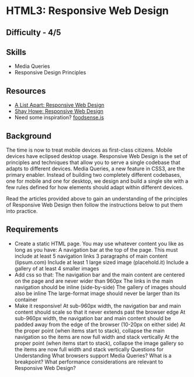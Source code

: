 HTML3: Responsive Web Design
=====================

Difficulty - 4/5
---------


Skills
----------
- Media Queries
- Responsive Design Principles

Resources
-----------
- <a href="http://alistapart.com/article/responsive-web-design">A List Apart: Responsive Web Design</a>
- <a href="http://learn.shayhowe.com/advanced-html-css/responsive-web-design">Shay Howe: Responsive Web Design</a>
- Need some inspiration? <a href="http://foodsense.is">foodsense.is</a>

Background
----------
The time is now to treat mobile devices as first-class citizens. Mobile devices have eclipsed desktop usage. Responsive Web Design is the set of principles and techniques that allow you to serve a single codebase that adapts to different devices. Media Queries, a new feature in CSS3, are the primary enabler. Instead of building two completely different codebases, one for mobile and one for desktop, we design and build a single site with a few rules defined for how elements should adapt within different devices.

Read the articles provided above to gain an understanding of the principles of Responsive Web Design then follow the instructions below to put them into practice.

Requirements
------------
- Create a static HTML page. You may use whatever content you like as long as you have:
A navigation bar at the top of the page. This must include at least 5 navigation links
3 paragraphs of main content (lipsum.com)
Include at least 1 large sized image (placehold.it)
Include a gallery of at least 4 smaller images
- Add css so that:
The navigation bar and the main content are centered on the page and are never wider than 960px
The links in the main navigation should be inline (side-by-side)
The gallery of images should also be inline
The large-format image should never be larger than its container
- Make it responsive!
At sub-960px width, the navigation bar and main content should scale so that it never extends past the browser edge
At sub-960px width, the navigation bar and main content should be padded away from the edge of the browser (10-20px on either side)
At the proper point (when items start to stack), collapse the main navigation so the items are now full width and stack vertically
At the proper point (when items start to stack), collapse the image gallery so the items are now full width and stack vertically
Questions for Understanding
What browsers support Media Queries?
What is a breakpoint?
What performance considerations are relevant to Responsive Web Design?

